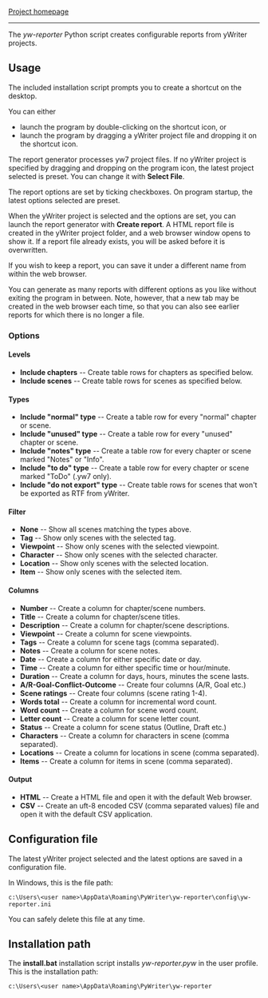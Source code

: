 [Project homepage](https://peter88213.github.io/yw-reporter)

--- 

The *yw-reporter* Python script creates configurable reports from yWriter projects.

## Usage

The included installation script prompts you to create a shortcut on the desktop. 

You can either

- launch the program by double-clicking on the shortcut icon, or
- launch the program by dragging a yWriter project file and dropping it on the shortcut icon.

The report generator processes yw7 project files. If no yWriter project is specified by dragging and dropping on the program icon, the latest project selected is preset. You can change it with **Select File**.

The report options are set by ticking checkboxes. On program startup, the latest options selected are preset.

When the yWriter project is selected and the options are set, you can launch the report generator with **Create report**. A HTML report file is created in the yWriter project folder, and a web browser window opens to show it. If a report file already exists, you will be asked before it is overwritten.

If you wish to keep a report, you can save it under a different name from within the web browser.

You can generate as many reports with different options as you like without exiting the program in between. Note, however, that a new tab may be created in the web browser each time, so that you can also see earlier reports for which there is no longer a file.


### Options

#### Levels

- **Include chapters** -- Create table rows for chapters as specified below.
- **Include scenes** -- Create table rows for scenes as specified below.

#### Types

- **Include "normal" type** -- Create a table row for every "normal" chapter or scene.
- **Include "unused" type** -- Create a table row for every "unused" chapter or scene.
- **Include "notes" type** -- Create a table row for every chapter or scene marked "Notes" or "Info".
- **Include "to do" type** -- Create a table row for every chapter or scene marked "ToDo" (.yw7 only).
- **Include "do not export" type** -- Create table rows for scenes that won't be exported as RTF from yWriter.

#### Filter
- **None** -- Show all scenes matching the types above.
- **Tag** -- Show only scenes with the selected tag.
- **Viewpoint** -- Show only scenes with the selected viewpoint.
- **Character** -- Show only scenes with the selected character.
- **Location** -- Show only scenes with the selected location.
- **Item** -- Show only scenes with the selected item.


#### Columns

- **Number** -- Create a column for chapter/scene numbers.
- **Title** -- Create a column for chapter/scene titles.
- **Description** -- Create a column for chapter/scene descriptions.
- **Viewpoint** -- Create a column for scene viewpoints.
- **Tags** -- Create a column for scene tags (comma separated).
- **Notes** -- Create a column for scene notes.
- **Date** -- Create a column for either specific date or day.
- **Time** -- Create a column for either specific time or hour/minute.
- **Duration** -- Create a column for days, hours, minutes the scene lasts.
- **A/R-Goal-Conflict-Outcome** -- Create four columns (A/R, Goal etc.) 
- **Scene ratings** -- Create four columns (scene rating 1-4).
- **Words total** -- Create a column for incremental word count.
- **Word count** -- Create a column for scene word count.
- **Letter count** -- Create a column for scene letter count.
- **Status** -- Create a column for scene status (Outline, Draft etc.)
- **Characters** -- Create a column for characters in scene (comma separated).
- **Locations** -- Create a column for locations in scene (comma separated).
- **Items** -- Create a column for items in scene (comma separated).


#### Output

- **HTML** -- Create a HTML file and open it with the default Web browser.
- **CSV** -- Create an uft-8 encoded CSV (comma separated values) file and open it with the default CSV application. 


## Configuration file

The latest yWriter project selected and the latest options are saved in a configuration file. 

In Windows, this is the file path: 

`c:\Users\<user name>\AppData\Roaming\PyWriter\yw-reporter\config\yw-reporter.ini`

You can safely delete this file at any time.

## Installation path

The **install.bat** installation script installs *yw-reporter.pyw* in the user profile. This is the installation path: 

`c:\Users\<user name>\AppData\Roaming\PyWriter\yw-reporter`

